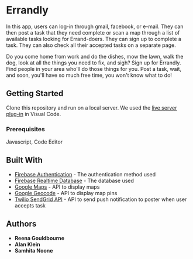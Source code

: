 # Errandly

In this app, users can log-in through gmail, facebook, or e-mail. They can then post a task that they need complete or scan a map through a list of available tasks looking for Errand-doers. They can sign up to complete a task. They can also check all their accepted tasks on a separate page.

Do you come home from work and do the dishes, mow the lawn, walk the dog, look at all the things you need to fix, and sigh? Sign up for Errandly. Find people in your area who'll do those things for you. Post a task, wait, and soon, you'll have so much free time, you won't know what to do!

## Getting Started

Clone this repository and run on a local server. We used the [live server plug-in](https://marketplace.visualstudio.com/items?itemName=ritwickdey.LiveServer) in Visual Code.

### Prerequisites

Javascript, Code Editor

## Built With

* [Firebase Authentication](https://firebase.google.com/products/auth/) - The authentication method used
* [Firebase Realtime Database](https://firebase.google.com/products/realtime-database/) - The database used
* [Google Maps](https://developers.google.com/maps/documentation/javascript/tutorial) - API to display maps
* [Google Geocode](https://developers.google.com/maps/documentation/geocoding/start) - API to display map pins
* [Twilio SendGrid API](https://sendgrid.com/docs/for-developers/sending-email/api-getting-started/) - API to send push notification to poster when user accepts task

## Authors

* **Reena Gouldbourne**
* **Alan Klein**
* **Samhita Noone**

